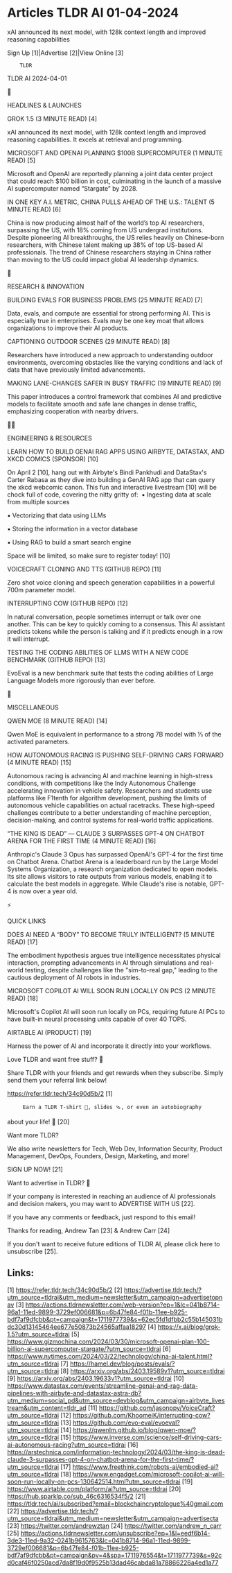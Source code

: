 # Articles TLDR AI 01-04-2024

xAI announced its next model, with 128k context length and improved
reasoning capabilities  

Sign Up [1]|Advertise [2]|View Online [3] 

		TLDR 

TLDR AI 2024-04-01

🚀 

HEADLINES & LAUNCHES

 GROK 1.5 (3 MINUTE READ) [4] 

 xAI announced its next model, with 128k context length and improved
reasoning capabilities. It excels at retrieval and programming. 

 MICROSOFT AND OPENAI PLANNING $100B SUPERCOMPUTER (1 MINUTE READ) [5]


 Microsoft and OpenAI are reportedly planning a joint data center
project that could reach $100 billion in cost, culminating in the
launch of a massive AI supercomputer named “Stargate” by 2028. 

 IN ONE KEY A.I. METRIC, CHINA PULLS AHEAD OF THE U.S.: TALENT (5
MINUTE READ) [6] 

 China is now producing almost half of the world’s top AI
researchers, surpassing the US, with 18% coming from US undergrad
institutions. Despite pioneering AI breakthroughs, the US relies
heavily on Chinese-born researchers, with Chinese talent making up 38%
of top US-based AI professionals. The trend of Chinese researchers
staying in China rather than moving to the US could impact global AI
leadership dynamics. 

🧠 

RESEARCH & INNOVATION

 BUILDING EVALS FOR BUSINESS PROBLEMS (25 MINUTE READ) [7] 

 Data, evals, and compute are essential for strong performing AI. This
is especially true in enterprises. Evals may be one key moat that
allows organizations to improve their AI products. 

 CAPTIONING OUTDOOR SCENES (29 MINUTE READ) [8] 

 Researchers have introduced a new approach to understanding outdoor
environments, overcoming obstacles like the varying conditions and
lack of data that have previously limited advancements. 

 MAKING LANE-CHANGES SAFER IN BUSY TRAFFIC (19 MINUTE READ) [9] 

 This paper introduces a control framework that combines AI and
predictive models to facilitate smooth and safe lane changes in dense
traffic, emphasizing cooperation with nearby drivers. 

🧑‍💻 

ENGINEERING & RESOURCES

 LEARN HOW TO BUILD GENAI RAG APPS USING AIRBYTE, DATASTAX, AND XKCD
COMICS (SPONSOR) [10] 

 On April 2 [10], hang out with Airbyte's Bindi Pankhudi and
DataStax's Carter Rabasa as they dive into building a GenAI RAG app
that can query the xkcd webcomic canon. This fun and interactive
livestream [10] will be chock full of code, covering the nitty gritty
of: 
▪️ Ingesting data at scale from multiple sources

▪️ Vectorizing that data using LLMs

▪️ Storing the information in a vector database

▪️ Using RAG to build a smart search engine

Space will be limited, so make sure to register today! [10]

 VOICECRAFT CLONING AND TTS (GITHUB REPO) [11] 

 Zero shot voice cloning and speech generation capabilities in a
powerful 700m parameter model. 

 INTERRUPTING COW (GITHUB REPO) [12] 

 In natural conversation, people sometimes interrupt or talk over one
another. This can be key to quickly coming to a consensus. This AI
assistant predicts tokens while the person is talking and if it
predicts enough in a row it will interrupt. 

 TESTING THE CODING ABILITIES OF LLMS WITH A NEW CODE BENCHMARK
(GITHUB REPO) [13] 

 EvoEval is a new benchmark suite that tests the coding abilities of
Large Language Models more rigorously than ever before. 

🎁 

MISCELLANEOUS

 QWEN MOE (8 MINUTE READ) [14] 

 Qwen MoE is equivalent in performance to a strong 7B model with 1⁄3
of the activated parameters. 

 HOW AUTONOMOUS RACING IS PUSHING SELF-DRIVING CARS FORWARD (4 MINUTE
READ) [15] 

 Autonomous racing is advancing AI and machine learning in high-stress
conditions, with competitions like the Indy Autonomous Challenge
accelerating innovation in vehicle safety. Researchers and students
use platforms like F1tenth for algorithm development, pushing the
limits of autonomous vehicle capabilities on actual racetracks. These
high-speed challenges contribute to a better understanding of machine
perception, decision-making, and control systems for real-world
traffic applications. 

 “THE KING IS DEAD” — CLAUDE 3 SURPASSES GPT-4 ON CHATBOT ARENA
FOR THE FIRST TIME (4 MINUTE READ) [16] 

 Anthropic's Claude 3 Opus has surpassed OpenAI's GPT-4 for the first
time on Chatbot Arena. Chatbot Arena is a leaderboard run by the Large
Model Systems Organization, a research organization dedicated to open
models. Its site allows visitors to rate outputs from various models,
enabling it to calculate the best models in aggregate. While Claude's
rise is notable, GPT-4 is now over a year old. 

⚡ 

QUICK LINKS

 DOES AI NEED A “BODY” TO BECOME TRULY INTELLIGENT? (5 MINUTE
READ) [17] 

 The embodiment hypothesis argues true intelligence necessitates
physical interaction, prompting advancements in AI through simulations
and real-world testing, despite challenges like the "sim-to-real gap,"
leading to the cautious deployment of AI robots in industries. 

 MICROSOFT COPILOT AI WILL SOON RUN LOCALLY ON PCS (2 MINUTE READ)
[18] 

 Microsoft's Copilot AI will soon run locally on PCs, requiring future
AI PCs to have built-in neural processing units capable of over 40
TOPS. 

 AIRTABLE AI (PRODUCT) [19] 

 Harness the power of AI and incorporate it directly into your
workflows. 

Love TLDR and want free stuff? 🎁

 Share TLDR with your friends and get rewards when they subscribe.
Simply send them your referral link below! 

 https://refer.tldr.tech/34c90d5b/2 [1] 

		 Earn a TLDR T-shirt 👕, slides 🩴, or even an autobiography
about your life! 🤯 [20] 

Want more TLDR?

 We also write newsletters for Tech, Web Dev, Information Security,
Product Management, DevOps, Founders, Design, Marketing, and more! 

SIGN UP NOW! [21] 

Want to advertise in TLDR? 📰

 If your company is interested in reaching an audience of AI
professionals and decision makers, you may want to ADVERTISE WITH US
[22]. 

 If you have any comments or feedback, just respond to this email! 

Thanks for reading, 
Andrew Tan [23] & Andrew Carr [24] 

If you don't want to receive future editions of TLDR AI, please click
here to unsubscribe [25]. 

 

Links:
------
[1] https://refer.tldr.tech/34c90d5b/2
[2] https://advertise.tldr.tech/?utm_source=tldrai&utm_medium=newsletter&utm_campaign=advertisetopnav
[3] https://actions.tldrnewsletter.com/web-version?ep=1&lc=041b8714-96a1-11ed-9899-3729ef006681&p=6b47fe84-f01b-11ee-b925-bdf7af9dfcbb&pt=campaign&t=1711977739&s=62ec5fd1dfbb2c55b145031bdc30d13145464ee677e50873b24565affaa18297
[4] https://x.ai/blog/grok-1.5?utm_source=tldrai
[5] https://www.gizmochina.com/2024/03/30/microsoft-openai-plan-100-billion-ai-supercomputer-stargate/?utm_source=tldrai
[6] https://www.nytimes.com/2024/03/22/technology/china-ai-talent.html?utm_source=tldrai
[7] https://hamel.dev/blog/posts/evals/?utm_source=tldrai
[8] https://arxiv.org/abs/2403.19589v1?utm_source=tldrai
[9] https://arxiv.org/abs/2403.19633v1?utm_source=tldrai
[10] https://www.datastax.com/events/streamline-genai-and-rag-data-pipelines-with-airbyte-and-datastax-astra-db?utm_medium=social_pd&utm_source=devblog&utm_campaign=airbyte_livestream&utm_content=tldr_ad
[11] https://github.com/jasonppy/VoiceCraft?utm_source=tldrai
[12] https://github.com/KhoomeiK/interrupting-cow?utm_source=tldrai
[13] https://github.com/evo-eval/evoeval?utm_source=tldrai
[14] https://qwenlm.github.io/blog/qwen-moe/?utm_source=tldrai
[15] https://www.inverse.com/science/self-driving-cars-ai-autonomous-racing?utm_source=tldrai
[16] https://arstechnica.com/information-technology/2024/03/the-king-is-dead-claude-3-surpasses-gpt-4-on-chatbot-arena-for-the-first-time/?utm_source=tldrai
[17] https://www.freethink.com/robots-ai/embodied-ai?utm_source=tldrai
[18] https://www.engadget.com/microsoft-copilot-ai-will-soon-run-locally-on-pcs-130642514.html?utm_source=tldrai
[19] https://www.airtable.com/platform/ai?utm_source=tldrai
[20] https://hub.sparklp.co/sub_46c6316534f5/2
[21] https://tldr.tech/ai/subscribed?email=blockchaincryptologue%40gmail.com
[22] https://advertise.tldr.tech/?utm_source=tldrai&utm_medium=newsletter&utm_campaign=advertisecta
[23] https://twitter.com/andrewztan
[24] https://twitter.com/andrew_n_carr
[25] https://actions.tldrnewsletter.com/unsubscribe?ep=1&l=eedf6b14-3de3-11ed-9a32-0241b9615763&lc=041b8714-96a1-11ed-9899-3729ef006681&p=6b47fe84-f01b-11ee-b925-bdf7af9dfcbb&pt=campaign&pv=4&spa=1711976554&t=1711977739&s=92cd0caf46f0250acd7da8f19d0f9525b13dad46cabda81a78866226a4ed1a77